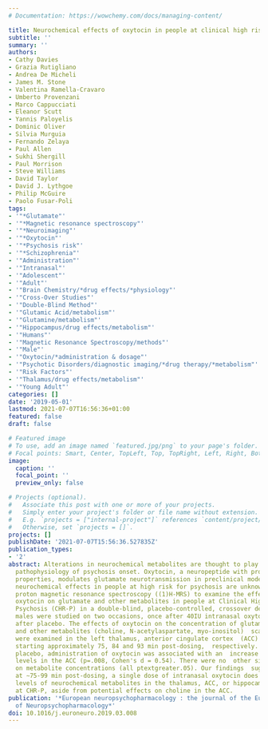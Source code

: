 ```yaml
---
# Documentation: https://wowchemy.com/docs/managing-content/

title: Neurochemical effects of oxytocin in people at clinical high risk for psychosis.
subtitle: ''
summary: ''
authors:
- Cathy Davies
- Grazia Rutigliano
- Andrea De Micheli
- James M. Stone
- Valentina Ramella-Cravaro
- Umberto Provenzani
- Marco Cappucciati
- Eleanor Scutt
- Yannis Paloyelis
- Dominic Oliver
- Silvia Murguia
- Fernando Zelaya
- Paul Allen
- Sukhi Shergill
- Paul Morrison
- Steve Williams
- David Taylor
- David J. Lythgoe
- Philip McGuire
- Paolo Fusar-Poli
tags:
- '"*Glutamate"'
- '"*Magnetic resonance spectroscopy"'
- '"*Neuroimaging"'
- '"*Oxytocin"'
- '"*Psychosis risk"'
- '"*Schizophrenia"'
- '"Administration"'
- '"Intranasal"'
- '"Adolescent"'
- '"Adult"'
- '"Brain Chemistry/*drug effects/*physiology"'
- '"Cross-Over Studies"'
- '"Double-Blind Method"'
- '"Glutamic Acid/metabolism"'
- '"Glutamine/metabolism"'
- '"Hippocampus/drug effects/metabolism"'
- '"Humans"'
- '"Magnetic Resonance Spectroscopy/methods"'
- '"Male"'
- '"Oxytocin/*administration & dosage"'
- '"Psychotic Disorders/diagnostic imaging/*drug therapy/*metabolism"'
- '"Risk Factors"'
- '"Thalamus/drug effects/metabolism"'
- '"Young Adult"'
categories: []
date: '2019-05-01'
lastmod: 2021-07-07T16:56:36+01:00
featured: false
draft: false

# Featured image
# To use, add an image named `featured.jpg/png` to your page's folder.
# Focal points: Smart, Center, TopLeft, Top, TopRight, Left, Right, BottomLeft, Bottom, BottomRight.
image:
  caption: ''
  focal_point: ''
  preview_only: false

# Projects (optional).
#   Associate this post with one or more of your projects.
#   Simply enter your project's folder or file name without extension.
#   E.g. `projects = ["internal-project"]` references `content/project/deep-learning/index.md`.
#   Otherwise, set `projects = []`.
projects: []
publishDate: '2021-07-07T15:56:36.527835Z'
publication_types:
- '2'
abstract: Alterations in neurochemical metabolites are thought to play a role in the
  pathophysiology of psychosis onset. Oxytocin, a neuropeptide with prosocial and  anxiolytic
  properties, modulates glutamate neurotransmission in preclinical models  but its
  neurochemical effects in people at high risk for psychosis are unknown. We  used
  proton magnetic resonance spectroscopy ((1)H-MRS) to examine the effects of  intranasal
  oxytocin on glutamate and other metabolites in people at Clinical High  Risk for
  Psychosis (CHR-P) in a double-blind, placebo-controlled, crossover design.  30 CHR-P
  males were studied on two occasions, once after 40IU intranasal oxytocin  and once
  after placebo. The effects of oxytocin on the concentration of glutamate,  glutamate+glutamine
  and other metabolites (choline, N-acetylaspartate, myo-inositol)  scaled to creatine
  were examined in the left thalamus, anterior cingulate cortex  (ACC) and left hippocampus,
  starting approximately 75, 84 and 93 min post-dosing,  respectively. Relative to
  placebo, administration of oxytocin was associated with an  increase in choline
  levels in the ACC (p=.008, Cohen's d = 0.54). There were no  other significant effects
  on metabolite concentrations (all ptextgreater.05). Our findings  suggest that,
  at ∼75-99 min post-dosing, a single dose of intranasal oxytocin does  not alter
  levels of neurochemical metabolites in the thalamus, ACC, or hippocampus  in those
  at CHR-P, aside from potential effects on choline in the ACC.
publication: '*European neuropsychopharmacology : the journal of the European College
  of Neuropsychopharmacology*'
doi: 10.1016/j.euroneuro.2019.03.008
---
```

